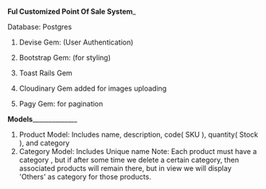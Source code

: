 ____________________________Ful Customized Point Of Sale System_____________________________

Database: Postgres

1. Devise Gem: (User Authentication)

3. Bootstrap Gem: (for styling)

4. Toast Rails Gem

5. Cloudinary Gem added for images uploading

6. Pagy Gem: for pagination


 __________________________________Models________________________________________________
 1. Product Model: Includes name, description, code( SKU ), quantity( Stock ), and category
 2. Category Model: Includes Unique name 
    Note: Each product must have a category , but if after some time we delete a certain category,
    then associated products will remain there, but in view we will display 'Others' as category for those products. 
